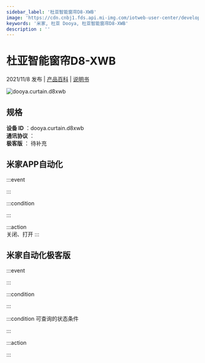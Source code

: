 ```yaml
---
sidebar_label: '杜亚智能窗帘D8-XWB'
image: 'https://cdn.cnbj1.fds.api.mi-img.com/iotweb-user-center/developer_1678870953850nyFO6DKe.png?GalaxyAccessKeyId=AKVGLQWBOVIRQ3XLEW&Expires=9223372036854775807&Signature=sF0ZJkgJB+GlMtA9lBW40OpU0HM='
keywords: '米家, 杜亚 Dooya, 杜亚智能窗帘D8-XWB'
description : ''
---
```

# 杜亚智能窗帘D8-XWB

2021/11/8 发布 | [产品百科](https://home.mi.com/webapp/content/baike/product/index.html?model=dooya.curtain.d8xwb/) | [说明书](https://home.mi.com/views/introduction.html?model=dooya.curtain.d8xwb&region=cn)

![dooya.curtain.d8xwb](https://cdn.cnbj1.fds.api.mi-img.com/iotweb-user-center/developer_1678870953850nyFO6DKe.png?GalaxyAccessKeyId=AKVGLQWBOVIRQ3XLEW&Expires=9223372036854775807&Signature=sF0ZJkgJB+GlMtA9lBW40OpU0HM=)

## 规格  
> 
**设备 ID** ：dooya.curtain.d8xwb  
**通讯协议** ：  
**极客版**  ： 待补充 


## 米家APP自动化  

:::event  

:::

:::condition  

:::

:::action   
关闭、打开
:::

## 米家自动化极客版  

:::event  

:::

:::condition  

:::

:::condition 可查询的状态条件  

:::

:::action  

:::

        
